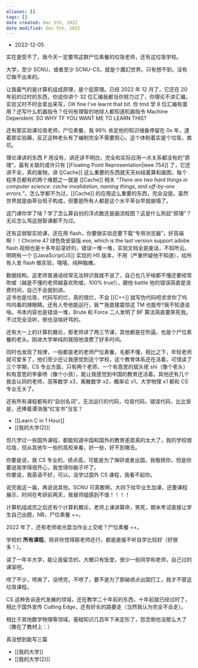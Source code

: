 ```yaml
---
aliases: []
tags: []
date created: Dec 5th, 2022
date modified: Dec 5th, 2022
---
```

- 2022-12-05  

实在是受不了，我今天一定要骂这群尸位素餐的垃圾老师，还有这垃圾学校。  

大学，至少 SCNU，或者至少 SCNU-CS，就是个魔幻世界。只有想不到，没有它做不出来的。  

让我最气的是计算机组成原理，是个屁原理。已经 2022 年 12 月了，它还在 20 年前的过时的东西，你说你讲个 32 位汇编我都当你努力过了，你理论不讲汇编，实验又时不时会拿出来写，OK fine I've learnt that bit. 你 tmd 学 8 位汇编有蛋用？还写什么机器指令？任何有理智的地球人都知道机器指令 Machine Dependent. SO WHY TF YOU WANT ME TO LEARN THIS?  

还有那实验课垃圾老师，尸位素餐，我 99% 肯定他的知识储备停留在 0x 年，逮着那实验薅，反正这种老头有了编制完全不需要担心，这个体制着实是个垃圾，粪坑。

理论课讲的东西 P 用没有，讲还讲不明白，完全和实际应用一点关系都没有的“原理”，最有关联的或许只有 [[Floating Point Representation|ieee 754]] 了，它还讲不全，真的废物。讲 [[Cache]] 这么重要的东西就天天纠结着算和画图，每个程序员都有的两个难题之一就是 [[Cache]] 相关 *“There are two hard things in computer science: cache invalidation, naming things, and off-by-one errors.”*，怎么学都不为过，[[Cache]] 的应用这么重要的东西，完全没提。虽然世界就是由草台班子构成，但要是所有人都是这个水平草台早就崩塌了。  

这门课你学了啥？学了怎么算自创的浮点数还是画流程图？这是什么狗屁“原理”？无论怎么骂这弱智课都不为过。  

还有这弱智实验课，还在用 flash，你要做实验还要下载“专用浏览器”，好高端啊！！Chrome 47 绿色免安装版.exe, which is the last version support adobe flash.视频也是十多年前录好的，错误一堆一堆，实验文档全是废话，不知所云。明明有一个 [[JavaScript|JS]] 实现的 H5 版本，不用（严重怀疑他不知道），给所有人发 flash 做实验，嘻嘻，纯种脑瘫。

数据结构，这老师普通话经常无法辨识我就不说了，自己也几乎啥都不懂还要经常吹嘘（越是不懂的老师越喜欢吹嘘，100% true!），跟他 battle 他的错误简直是浪费时间，自己不会就别讲。  
这书也是垃圾，代码写的烂，真的很烂，不会 [[C++]] 就写伪代码吧求求你了呜呜呜看的辣眼睛。还有人夸他能运行，我艹我直接震惊这 TM 也能夸?我不知道说啥。书本内容也是错误一堆，Brute 和 Force 二人发明了 BF 算法简直要笑死我。不过完全没听，倒也没啥好骂的。

还有大一上的计算机概论，那老师讲了两三节课，其他都是在吹逼。也是个尸位素餐的老头。刚进大学单纯的我陪他浪费了好多时间。  

同时也发现了规律，一般都是老的老师尸位素餐，毛都不懂，相比之下，年轻老师就可爱多了，他们至少还让我感觉到这个学校，这个教育体系还在活着，可惜读了三个学期，CS 专业方面，只有两个老师，一个有意思的斌头佬 shi（像个老头）和有意思的李豪喷（像个小孩），能让我感觉到中国的教育还活着。其他还有几个我会认同的老师，高等数学 x3，离散数学 x2，概率论 x1，大学物理 x1 都和 CS 专业无关了。

还有所有课程都有的“自创名词”，无法运行的代码，垃圾代码，错误代码，比比皆是，还捧着谭浩强“红宝书”当宝？  
- [[Learn C in 1 Hour]]  
- [[我的大学(2)]]  

但凡学过一些国外课程，都能知道中国和国外的教育差距真的太大了，我的学校很垃圾，但从其他牛一些的高校来看，好一些，好不到哪去。  

你要是说，我 CS 专业的，绩点高，可能是为了保研或者出国，我敬佩你，但是你要说我学得很开心，我觉得你脑子坏了。  
你要说，我英语不好，可以。没学过国外 CS 课程，我看不起你。

说完我这一届，再说说其他。SCNU 可真敢啊，大四下给毕业生加课，还要课程展示，时间在考研前两天，我替师姐感到不值！！！！  

计算机组成完之后还有个计算机概论，老师上课讲算命，笑死，期末考试直接让学生自己出题，NB，尸位素餐 ++。  

2022 年了，还有老师收光盘当作业上交呢？尸位素餐 ++。

学校的 **所有课程**，除非你觉得那老师还行，都是直接不听自学比较好（好很多！）。  

读了一年半大学，能让我留念的，大概只有饭堂，很少一些同学和老师，自己过的课室吧。

喷了不少，喷爽了，没喷完，不喷了，要不是为了那破绩点出国打工，我才不管这垃圾课程。  

CS 这种告诉迭代发展的领域，还在教学二十年前的东西，十年前就已经过时了，相比于国外宣传 Cutting Edge，还有好长的路要走（当然我认为完全不会走）。  

相比于其他数学物理等领域，基础知识几百年下来定形了，怨念倒也没那么大了（撒在了教材上：）

真没想到能写三篇
- [[我的大学]]
- [[我的大学(2)]]